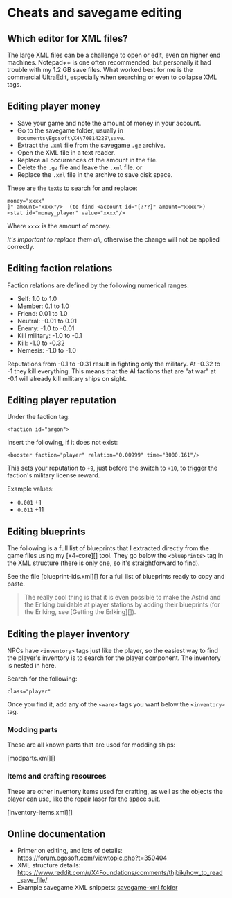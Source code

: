 # Cheats and savegame editing

## Which editor for XML files?

The large XML files can be a challenge to open or edit, even on higher end machines.
Notepad++ is one often recommended, but personally it had trouble with my 1.2 GB save
files. What worked best for me is the commercial UltraEdit, especially when searching
or even to collapse XML tags.

## Editing player money

- Save your game and note the amount of money in your account.
- Go to the savegame folder, usually in `Documents\Egosoft\X4\70814229\save`.
- Extract the `.xml` file from the savegame `.gz` archive.
- Open the XML file in a text reader.
- Replace all occurrences of the amount in the file.
- Delete the `.gz` file and leave the `.xml` file.
  or
- Replace the `.xml` file in the archive to save disk space.

These are the texts to search for and replace:

```
money="xxxx"
]" amount="xxxx"/>  (to find <account id="[???]" amount="xxxx">)
<stat id="money_player" value="xxxx"/>
```

Where `xxxx` is the amount of money.

*It's important to replace them all*, otherwise
the change will not be applied correctly.

## Editing faction relations

Faction relations are defined by the following numerical ranges:

- Self: 1.0 to 1.0
- Member: 0.1 to 1.0
- Friend: 0.01 to 1.0
- Neutral: -0.01 to 0.01
- Enemy: -1.0 to -0.01
- Kill military: -1.0 to -0.1
- Kill: -1.0 to -0.32
- Nemesis: -1.0 to -1.0

Reputations from -0.1 to -0.31 result in fighting only the military. At -0.32 to
-1 they kill everything. This means that the AI factions that are "at war" at
-0.1 will already kill military ships on sight.

## Editing player reputation

Under the faction tag:

```
<faction id="argon">
```

Insert the following, if it does not exist:

```
<booster faction="player" relation="0.00999" time="3000.161"/>
```

This sets your reputation to `+9`, just before the switch to `+10`, to trigger the
faction's military license reward.

Example values:

- `0.001` +1
- `0.011` +11

## Editing blueprints

The following is a full list of blueprints that I extracted directly from the game
files using my [x4-core][] tool. They go below the `<blueprints>` tag in the XML
structure (there is only one, so it's straightforward to find).

See the file [blueprint-ids.xml][] for a full list of blueprints ready to copy and paste.

> The really cool thing is that it is even possible to make the Astrid and the Erlking
> buildable at player stations by adding their blueprints (for the Erlking, see [Getting the Erlking][]).

## Editing the player inventory

NPCs have `<inventory>` tags just like the player, so the easiest
way to find the player's inventory is to search for the player
component. The inventory is nested in here.

Search for the following:

`class="player"`

Once you find it, add any of the `<ware>` tags you want below
the `<inventory>` tag.

### Modding parts

These are all known parts that are used for modding ships:

[modparts.xml][]

### Items and crafting resources

These are other inventory items used for crafting, as well as the
objects the player can use, like the repair laser for the space suit.

[inventory-items.xml][]


## Online documentation

- Primer on editing, and lots of details: https://forum.egosoft.com/viewtopic.php?t=350404
- XML structure details: https://www.reddit.com/r/X4Foundations/comments/thjbik/how_to_read_save_file/
- Example savegame XML snippets: [savegame-xml folder](/savegame-xml)
